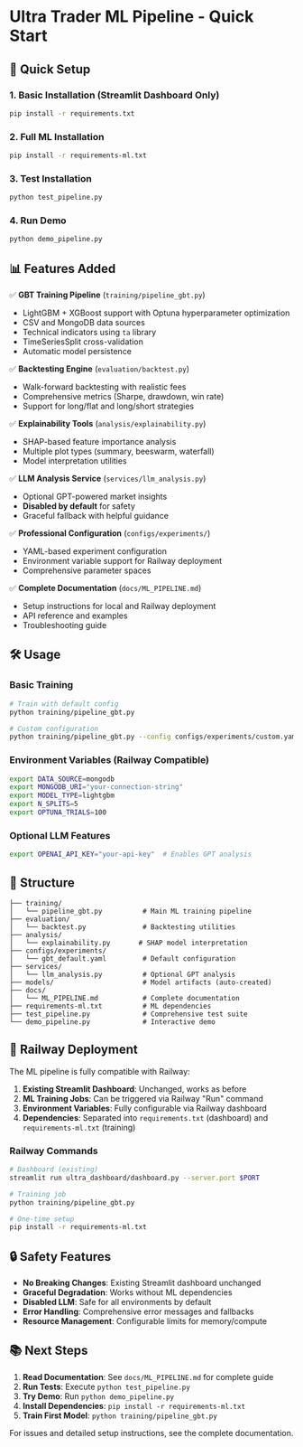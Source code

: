 # Ultra Trader ML Pipeline - Quick Start

## 🚀 Quick Setup

### 1. Basic Installation (Streamlit Dashboard Only)
```bash
pip install -r requirements.txt
```

### 2. Full ML Installation
```bash
pip install -r requirements-ml.txt
```

### 3. Test Installation
```bash
python test_pipeline.py
```

### 4. Run Demo
```bash
python demo_pipeline.py
```

## 📊 Features Added

✅ **GBT Training Pipeline** (`training/pipeline_gbt.py`)
- LightGBM + XGBoost support with Optuna hyperparameter optimization
- CSV and MongoDB data sources
- Technical indicators using `ta` library
- TimeSeriesSplit cross-validation
- Automatic model persistence

✅ **Backtesting Engine** (`evaluation/backtest.py`)
- Walk-forward backtesting with realistic fees
- Comprehensive metrics (Sharpe, drawdown, win rate)
- Support for long/flat and long/short strategies

✅ **Explainability Tools** (`analysis/explainability.py`)
- SHAP-based feature importance analysis
- Multiple plot types (summary, beeswarm, waterfall)
- Model interpretation utilities

✅ **LLM Analysis Service** (`services/llm_analysis.py`)
- Optional GPT-powered market insights
- **Disabled by default** for safety
- Graceful fallback with helpful guidance

✅ **Professional Configuration** (`configs/experiments/`)
- YAML-based experiment configuration
- Environment variable support for Railway deployment
- Comprehensive parameter spaces

✅ **Complete Documentation** (`docs/ML_PIPELINE.md`)
- Setup instructions for local and Railway deployment
- API reference and examples
- Troubleshooting guide

## 🛠 Usage

### Basic Training
```bash
# Train with default config
python training/pipeline_gbt.py

# Custom configuration
python training/pipeline_gbt.py --config configs/experiments/custom.yaml
```

### Environment Variables (Railway Compatible)
```bash
export DATA_SOURCE=mongodb
export MONGODB_URI="your-connection-string"
export MODEL_TYPE=lightgbm
export N_SPLITS=5
export OPTUNA_TRIALS=100
```

### Optional LLM Features
```bash
export OPENAI_API_KEY="your-api-key"  # Enables GPT analysis
```

## 📁 Structure

```
├── training/
│   └── pipeline_gbt.py          # Main ML training pipeline
├── evaluation/
│   └── backtest.py              # Backtesting utilities
├── analysis/
│   └── explainability.py       # SHAP model interpretation
├── configs/experiments/
│   └── gbt_default.yaml         # Default configuration
├── services/
│   └── llm_analysis.py          # Optional GPT analysis
├── models/                      # Model artifacts (auto-created)
├── docs/
│   └── ML_PIPELINE.md           # Complete documentation
├── requirements-ml.txt          # ML dependencies
├── test_pipeline.py             # Comprehensive test suite
└── demo_pipeline.py             # Interactive demo
```

## 🚢 Railway Deployment

The ML pipeline is fully compatible with Railway:

1. **Existing Streamlit Dashboard**: Unchanged, works as before
2. **ML Training Jobs**: Can be triggered via Railway "Run" command
3. **Environment Variables**: Fully configurable via Railway dashboard
4. **Dependencies**: Separated into `requirements.txt` (dashboard) and `requirements-ml.txt` (training)

### Railway Commands
```bash
# Dashboard (existing)
streamlit run ultra_dashboard/dashboard.py --server.port $PORT

# Training job
python training/pipeline_gbt.py

# One-time setup
pip install -r requirements-ml.txt
```

## 🔒 Safety Features

- **No Breaking Changes**: Existing Streamlit dashboard unchanged
- **Graceful Degradation**: Works without ML dependencies
- **Disabled LLM**: Safe for all environments by default
- **Error Handling**: Comprehensive error messages and fallbacks
- **Resource Management**: Configurable limits for memory/compute

## 📚 Next Steps

1. **Read Documentation**: See `docs/ML_PIPELINE.md` for complete guide
2. **Run Tests**: Execute `python test_pipeline.py`
3. **Try Demo**: Run `python demo_pipeline.py`
4. **Install Dependencies**: `pip install -r requirements-ml.txt`
5. **Train First Model**: `python training/pipeline_gbt.py`

For issues and detailed setup instructions, see the complete documentation.